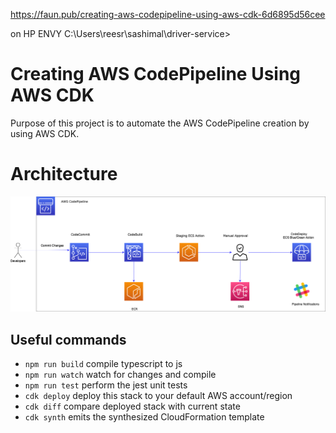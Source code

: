 https://faun.pub/creating-aws-codepipeline-using-aws-cdk-6d6895d56cee

on HP ENVY C:\Users\reesr\sashimal\driver-service>


#  Creating AWS CodePipeline Using AWS CDK

Purpose of this project is to automate the AWS CodePipeline creation by using AWS CDK.
# Architecture
![AWS Client VPN endpoint](aws-codepipeline.drawio.png?raw=true)

## Useful commands

 * `npm run build`   compile typescript to js
 * `npm run watch`   watch for changes and compile
 * `npm run test`    perform the jest unit tests
 * `cdk deploy`      deploy this stack to your default AWS account/region
 * `cdk diff`        compare deployed stack with current state
 * `cdk synth`       emits the synthesized CloudFormation template
